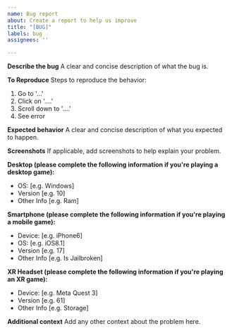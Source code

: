 ```yaml
---
name: Bug report
about: Create a report to help us improve
title: "[BUG]"
labels: bug
assignees: ''

---
```


**Describe the bug**
A clear and concise description of what the bug is.

**To Reproduce**
Steps to reproduce the behavior:
1. Go to '...'
2. Click on '....'
3. Scroll down to '....'
4. See error

**Expected behavior**
A clear and concise description of what you expected to happen.

**Screenshots**
If applicable, add screenshots to help explain your problem.

**Desktop (please complete the following information if you're playing a desktop game):**
 - OS: [e.g. Windows]
 - Version [e.g. 10]
 - Other Info [e.g. Ram]

**Smartphone (please complete the following information if you're playing a mobile game):**
 - Device: [e.g. iPhone6]
 - OS: [e.g. iOS8.1]
 - Version [e.g. 17]
 - Other Info [e.g. Is Jailbroken]

**XR Headset (please complete the following information if you're playing an XR game):**
 - Device: [e.g. Meta Quest 3]
 - Version [e.g. 61]
 - Other Info [e.g. Storage]

**Additional context**
Add any other context about the problem here.
